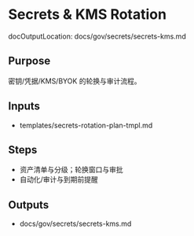 # Secrets & KMS Rotation

docOutputLocation: docs/gov/secrets/secrets-kms.md

## Purpose

密钥/凭据/KMS/BYOK 的轮换与审计流程。

## Inputs

- templates/secrets-rotation-plan-tmpl.md

## Steps

- 资产清单与分级；轮换窗口与审批
- 自动化/审计与到期前提醒

## Outputs

- docs/gov/secrets/secrets-kms.md
